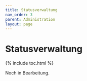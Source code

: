 ```yaml
---
title: Statusverwaltung
nav_order: 3
parent: Administration
layout: page
---
```


# Statusverwaltung
{% include toc.html %}

Noch in Bearbeitung.
